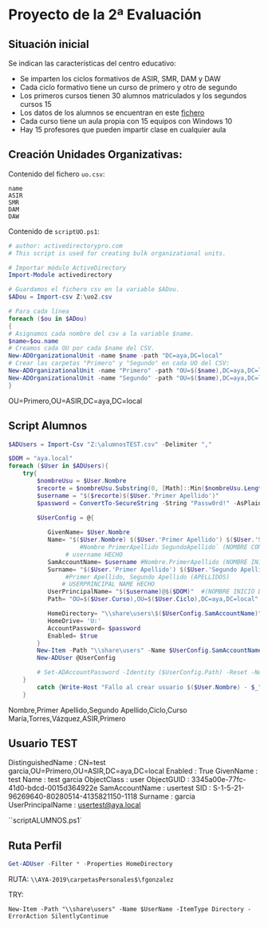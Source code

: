 # Proyecto de la 2ª Evaluación


## Situación inicial

Se indican las características del centro educativo:

- Se imparten los ciclos formativos de ASIR, SMR, DAM y DAW
- Cada ciclo formativo tiene un curso de primero y otro de segundo
- Los primeros cursos tienen 30 alumnos matriculados y los segundos cursos 15
- Los datos de los alumnos se encuentran en este [fichero](./alumnos.csv)
- Cada curso tiene un aula propia con 15 equipos con Windows 10
- Hay 15 profesores que pueden impartir clase en cualquier aula


## Creación Unidades Organizativas:

Contenido del fichero ``uo.csv``:
```
name
ASIR
SMR
DAM
DAW
```

Contenido de `scriptUO.ps1`:
```powershell
# author: activedirectorypro.com
# This script is used for creating bulk organizational units.

# Importar módulo ActiveDirectory
Import-Module activedirectory

# Guardamos el fichero csv en la variable $ADou. 
$ADou = Import-csv Z:\uo2.csv

# Para cada línea
foreach ($ou in $ADou)
{
# Asignamos cada nombre del csv a la variable $name.
$name=$ou.name
# Creamos cada OU por cada $name del CSV.
New-ADOrganizationalUnit -name $name -path "DC=aya,DC=local"
# Crear las carpetas "Primero" y "Segundo" en cada UO del CSV:
New-ADOrganizationalUnit -name "Primero" -path "OU=$($name),DC=aya,DC=local"
New-ADOrganizationalUnit -name "Segundo" -path "OU=$($name),DC=aya,DC=local"
}
```


OU=Primero,OU=ASIR,DC=aya,DC=local

## Script Alumnos
```powershell
$ADUsers = Import-Csv "Z:\alumnosTEST.csv" -Delimiter ","

$DOM = "aya.local"
foreach ($User in $ADUsers){
    try{
        $nombreUsu = $User.Nombre
        $recorte = $nombreUsu.Substring(0, [Math]::Min($nombreUsu.Length, 1))
        $username = "$($recorte)$($User.'Primer Apellido')"
        $password = ConvertTo-SecureString -String "Passw0rd!" -AsPlainText -Force

        $UserConfig = @{
            
           GivenName= $User.Nombre
           Name= "$($User.Nombre) $($User.'Primer Apellido') $($User.'Segundo Apellido')"    
                    #Nombre PrimerApellido SegundoApellido` (NOMBRE COMPLETO)
                # username HECHO
           SamAccountName= $username #Nombre.PrimerApellido (NOMBRE INICIO DE SESIÓN)
           Surname= "$($User.'Primer Apellido') $($User.'Segundo Apellido')"
                #Primer Apellido, Segundo Apellido (APELLIDOS)
               # USERPRINCIPAL NAME HECHO 
           UserPrincipalName= "$($username)@$($DOM)"  #(NOMBRE INICIO DE SESIÓN + DOM)
           Path= "OU=$($User.Curso),OU=$($User.Ciclo),DC=aya,DC=local" #(RUTA)

           HomeDirectory= "\\share\users\$($UserConfig.SamAccountName)"
           HomeDrive= 'U:'
           AccountPassword= $password
           Enabled= $true
        }
        New-Item -Path "\\share\users" -Name $UserConfig.SamAccountName -ItemType Directory -ErrorAction SilentlyContinue
        New-ADUser @UserConfig

        # Set-ADAccountPassword -Identity ($UserConfig.Path) -Reset -NewPassword (ConvertTo-SecureString -AsPlainText "p@ssw0rd!" -Force)
    }
        catch {Write-Host "Fallo al crear usuario $($User.Nombre) - $_"}
    }
```
Nombre,Primer Apellido,Segundo Apellido,Ciclo,Curso
María,Torres,Vázquez,ASIR,Primero

## Usuario TEST
DistinguishedName : CN=test garcia,OU=Primero,OU=ASIR,DC=aya,DC=local
Enabled           : True
GivenName         : test
Name              : test garcia
ObjectClass       : user
ObjectGUID        : 3345a00e-77fc-41d0-bdcd-0015d364922e
SamAccountName    : usertest
SID               : S-1-5-21-96269640-80280514-4135821150-1118
Surname           : garcia
UserPrincipalName : usertest@aya.local

``scriptALUMNOS.ps1`

## Ruta Perfil
```powershell
Get-ADUser -Filter * -Properties HomeDirectory
```
RUTA: `\\AYA-2019\carpetasPersonales$\fgonzalez`

TRY:
```
New-Item -Path "\\share\users" -Name $UserName -ItemType Directory -ErrorAction SilentlyContinue
```
